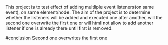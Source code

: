 This project is to test effect of adding multliple event listeners(on same event), on same element/node.
The aim of the project is to determine whether the listeners will be added and executed one after another, will the second one overwrite the first one or will html not allow to add another listener if one is already there until first is removed.

#conclusion
Second one overwrites the first one
